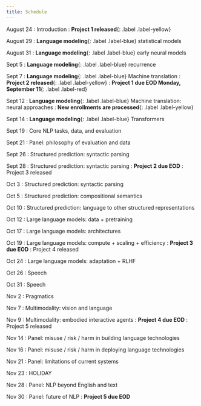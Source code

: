 ```yaml
---
title: Schedule
---
```


August 24
: Introduction
: **Project 1 released**{: .label .label-yellow}

August 29
: **Language modeling**{: .label .label-blue} statistical models

August 31
: **Language modeling**{: .label .label-blue} early neural models

Sept 5
: **Language modeling**{: .label .label-blue} recurrence 

Sept 7
: **Language modeling**{: .label .label-blue} Machine translation 
: **Project 2 released**{: .label .label-yellow}
: **Project 1 due EOD Monday, September 11**{: .label .label-red}

Sept 12
: **Language modeling**{: .label .label-blue} Machine translation: neural approaches 
: **New enrollments are processed**{: .label .label-yellow}

Sept 14
: **Language modeling**{: .label .label-blue} Transformers

Sept 19
: Core NLP tasks, data, and evaluation

Sept 21
: Panel: philosophy of evaluation and data

Sept 26
: Structured prediction: syntactic parsing

Sept 28
: Structured prediction: syntactic parsing 
: **Project 2 due EOD**
: Project 3 released

Oct 3
: Structured prediction: syntactic parsing

Oct 5
: Structured prediction: compositional semantics

Oct 10
: Structured prediction: language to other structured representations

Oct 12
: Large language models: data + pretraining

Oct 17
: Large language models: architectures

Oct 19
: Large language models: compute + scaling + efficiency 
: **Project 3 due EOD**
: Project 4 released

Oct 24
: Large language models: adaptation + RLHF

Oct 26
: Speech

Oct 31
: Speech

Nov 2
: Pragmatics

Nov 7
: Multimodality: vision and language

Nov 9
: Multimodality: embodied interactive agents 
: **Project 4 due EOD**
: Project 5 released

Nov 14
: Panel: misuse / risk / harm in building language technologies

Nov 16
: Panel: misuse / risk / harm in deploying language technologies

Nov 21
: Panel: limitations of current systems

Nov 23
: HOLIDAY

Nov 28
: Panel: NLP beyond English and text

Nov 30
: Panel: future of NLP 
: **Project 5 due EOD**
